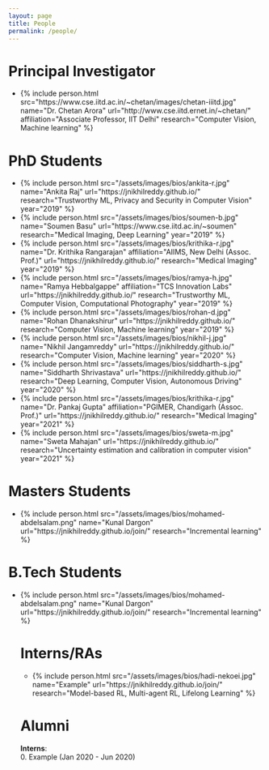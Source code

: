 ```yaml
---
layout: page
title: People
permalink: /people/
---
```

<!-- <style type="text/css">
.bio {
  display: block;
  margin-right: 20px;
  float: left;
  width: 150px;
}
</style> -->

# Principal Investigator
<link rel="stylesheet" type="style/css" href="/assets/css/style.css">

<ul class='people'>
<li>
{% include person.html 
    src="https://www.cse.iitd.ac.in/~chetan/images/chetan-iiitd.jpg" 
    name="Dr. Chetan Arora" 
    url="http://www.cse.iitd.ernet.in/~chetan/"
    affiliation="Associate Professor, IIT Delhi"
    research="Computer Vision, Machine learning"
%}
</li>
</ul>
<!-- |![]("/assets/images/bios/sarath-chandar.jpeg")|| -->

# PhD Students

<ul class='people'>

<li>
{% include person.html 
    src="/assets/images/bios/ankita-r.jpg" 
    name="Ankita Raj" 
    url="https://jnikhilreddy.github.io/"
    research="Trustworthy ML, Privacy and Security in Computer Vision"
    year="2019"
%}
</li>

<li>
{% include person.html 
    src="/assets/images/bios/soumen-b.jpg" 
    name="Soumen Basu" 
    url="https://www.cse.iitd.ac.in/~soumen"
    research="Medical Imaging, Deep Learning"
    year="2019"
%}
</li>

<li>
{% include person.html 
    src="/assets/images/bios/krithika-r.jpg" 
    name="Dr. Krithika Rangarajan"
    affiliation="AIIMS, New Delhi (Assoc. Prof.)"
    url="https://jnikhilreddy.github.io/"
    research="Medical Imaging"
    year="2019"
%}
</li>

<li>
{% include person.html 
    src="/assets/images/bios/ramya-h.jpg" 
    name="Ramya Hebbalgappe" 
    affiliation="TCS Innovation Labs"
    url="https://jnikhilreddy.github.io/"
    research="Trustworthy ML, Computer Vision, Computational Photography"
    year="2019"
%}
</li>

<li>
{% include person.html 
    src="/assets/images/bios/rohan-d.jpg" 
    name="Rohan Dhanakshirur" 
    url="https://jnikhilreddy.github.io/"
    research="Computer Vision, Machine learning"
    year="2019"
%}
</li>

<li>
{% include person.html 
    src="/assets/images/bios/nikhil-j.jpg" 
    name="Nikhil Jangamreddy" 
    url="https://jnikhilreddy.github.io/"
    research="Computer Vision, Machine learning"
    year="2020"
%}
</li>

<li>
{% include person.html 
    src="/assets/images/bios/siddharth-s.jpg" 
    name="Siddharth Shrivastava" 
    url="https://jnikhilreddy.github.io/"
    research="Deep Learning, Computer Vision, Autonomous Driving"
    year="2020"
%}
</li>

<li>
{% include person.html 
    src="/assets/images/bios/krithika-r.jpg" 
    name="Dr. Pankaj Gupta"
    affiliation="PGIMER, Chandigarh (Assoc. Prof.)"
    url="https://jnikhilreddy.github.io/"
    research="Medical Imaging"
    year="2021"
%}
</li>

<li>
{% include person.html 
    src="/assets/images/bios/sweta-m.jpg" 
    name="Sweta Mahajan" 
    url="https://jnikhilreddy.github.io/"
    research="Uncertainty estimation and calibration in computer vision"
    year="2021"
%}
</li>

</ul>


# Masters Students
<ul class='people'>
<li>
{% include person.html
    src="/assets/images/bios/mohamed-abdelsalam.png"
    name="Kunal Dargon"
    url="https://jnikhilreddy.github.io/join/" 
    research="Incremental learning"
%}
</li>
</ul>

# B.Tech Students
<ul class='people'>
<li>
{% include person.html
    src="/assets/images/bios/mohamed-abdelsalam.png"
    name="Kunal Dargon"
    url="https://jnikhilreddy.github.io/join/" 
    research="Incremental learning"
%}
</li>

# Interns/RAs
<ul class='people'>
<li>
{% include person.html
    src="/assets/images/bios/hadi-nekoei.jpg"
    name="Example"
    url="https://jnikhilreddy.github.io/join/" 
    research="Model-based RL, Multi-agent RL, Lifelong Learning"
%}
</li>
</ul>


# Alumni

**Interns**:  
0. Example (Jan 2020 - Jun 2020)
